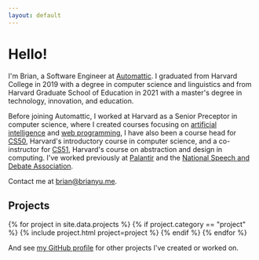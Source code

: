 ```yaml
---
layout: default
---
```


# Hello!

I'm Brian, a Software Engineer at [Automattic](https://automattic.com).
I graduated from Harvard College in 2019 with a degree in computer science and linguistics
and from Harvard Graduate School of Education in 2021 with a master's degree in technology, innovation, and education.

Before joining Automattic, I worked at Harvard as a Senior Preceptor in computer science,
where I created courses focusing on [artificial intelligence](https://www.edx.org/course/cs50s-introduction-to-artificial-intelligence-with-python)
and [web programming](https://www.edx.org/course/cs50s-web-programming-with-python-and-javascript),
I have also been a course head for [CS50](https://cs50.harvard.edu/), Harvard's introductory course in computer science, and a co-instructor for [CS51](https://cs51.io/), Harvard's course on abstraction and design in computing.
I've worked previously at [Palantir](https://www.palantir.com) and the [National Speech and Debate Association](https://www.speechanddebate.org).

Contact me at <brian@brianyu.me>.

## Projects

{% for project in site.data.projects %}
{% if project.category == "project" %}
{% include project.html project=project %}
{% endif %}
{% endfor %}

And see [my GitHub profile](http://github.com/brianyu28) for other projects I've created or worked on.

